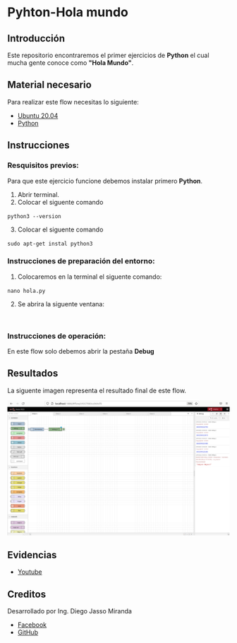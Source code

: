 # Pyhton-Hola mundo

## Introducción
Este repositorio encontraremos el primer ejercicios de **Python** el cual mucha gente conoce como **"Hola Mundo"**.

## Material necesario
Para realizar este flow necesitas lo siguiente:

- [Ubuntu 20.04](https://releases.ubuntu.com/20.04/)
- [Python](https://www.python.org/)

## Instrucciones 
### Resquisitos previos:
Para que este ejercicio funcione debemos instalar primero **Python**.

1. Abrir terminal.
2. Colocar el siguente comando 

`python3 --version`

3. Colocar el siguente comando 

`sudo apt-get instal python3`


### Instrucciones de preparación del entorno:

1. Colocaremos en la terminal el siguente comando:

`nano hola.py`

2. Se abrira la siguente ventana:

![]()
### Instrucciones de operación:
En este flow solo debemos abrir la pestaña **Debug**

## Resultados
La siguente imagen representa el resultado final de este flow.

![](https://github.com/DiegoJm10/Flow-1/blob/main/Captura%20desde%202022-09-19%2008-31-18.png?raw=true)

## Evidencias

- [Youtube](https://youtu.be/3BTglwcmw0c)

## Creditos
Desarrollado por Ing. Diego Jasso Miranda
- [Facebook](https://www.facebook.com/jasso.diego.5/)
- [GitHub](https://github.com/DiegoJm10)
